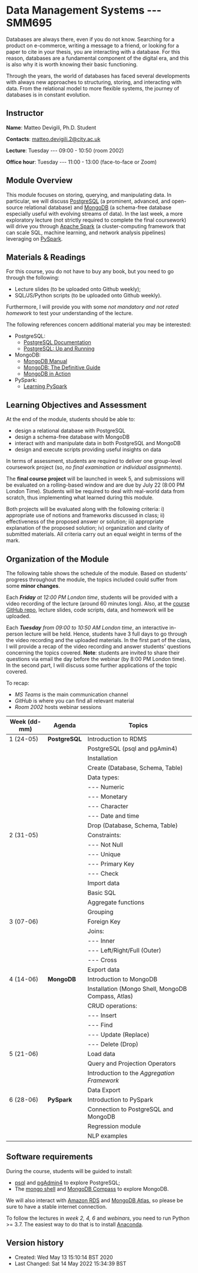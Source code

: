 # Data Management Systems --- SMM695
Databases are always there, even if you do not know. Searching for a product on
e-commerce, writing a message to a friend, or looking for a paper to cite in
your thesis, you are interacting with a database. For this reason, databases are
a fundamental component of the digital era, and this is also why it is worth
knowing their basic functioning.

Through the years, the world of databases has faced several developments with
always new approaches to structuring, storing, and interacting with data. From
the relational model to more flexible systems, the journey of databases is in
constant evolution. 

## Instructor
**Name**: Matteo Devigili, Ph.D. Student

**Contacts**: matteo.devigili.2@city.ac.uk

**Lecture**: Tuesday --- 09:00 - 10:50 (room 2002)

**Office hour**: Tuesday --- 11:00 - 13:00 (face-to-face or Zoom)

## Module Overview
This module focuses on storing, querying, and manipulating data. In
particular, we will discuss [PostgreSQL](https://www.postgresql.org) (a
prominent, advanced, and open-source relational database) and
[MongoDB](https://www.mongodb.com) (a schema-free database especially useful
with evolving streams of data). In the last week, a more exploratory lecture
(not strictly required to complete the final coursework) will drive you through
[Apache Spark](https://spark.apache.org) (a cluster-computing framework that
can scale SQL, machine learning, and network analysis pipelines) leveraging
on [PySpark](https://spark.apache.org/docs/latest/api/python/index.html#).

## Materials & Readings
For this course, you do not have to buy any book, but you need to go through
the following:

* Lecture slides (to be uploaded onto Github weekly);
* SQL/JS/Python scripts (to be uploaded onto Github weekly).

Furthermore, I will provide you with some _not mandatory and not rated homework_
to test your understanding of the lecture. 

The following references concern additional material you may be interested:
* PostgreSQL:
  * [PostgreSQL Documentation](https://www.postgresql.org/docs/13/index.html)
  * [PostgreSQL: Up and Running](http://shop.oreilly.com/product/0636920052715.do)
* MongoDB:
  * [MongoDB Manual](https://docs.mongodb.com/manual/)
  * [MongoDB: The Definitive Guide](http://shop.oreilly.com/product/0636920049531.do)
  * [MongoDB in Action](https://www.manning.com/books/mongodb-in-action-second-edition)
* PySpark:
  * [Learning PySpark](https://link.springer.com/book/10.1007%2F978-1-4842-4961-1)

## Learning Objectives and Assessment
At the end of the module, students should be able to:

* design a relational database with PostgreSQL
* design a schema-free database with MongoDB
* interact with and manipulate data in both PostgreSQL and MongoDB
* design and execute scripts providing useful insights on data

In terms of assessment, students are required to deliver one group-level
coursework project (so, _no final examination or individual assignments_).

The **final course project** will be launched in week 5, and submissions will
be evaluated on a rolling-based window and are due by July 22 (8:00 PM London
Time). Students will be required to deal with real-world data from scratch, thus
implementing what learned during this module.

Both projects will be evaluated along with the following criteria: i)
appropriate use of notions and frameworks discussed in class; ii) effectiveness
of the proposed answer or solution; iii) appropriate explanation of the proposed
solution; iv) organization and clarity of submitted materials. All criteria
carry out an equal weight in terms of the mark.

## Organization of the Module
The following table shows the schedule of the module. Based on students'
progress throughout the module, the topics included could suffer from some 
**minor changes**.

Each _**Friday** at 12:00 PM London time_, students will be provided with a
video recording of the lecture (around 60 minutes long). Also, at the [course
GitHub repo](https://github.com/mattDevigili/dms-smm695), lecture slides, code
scripts, data, and homework will be  uploaded.

Each _**Tuesday** from 09:00 to 10:50 AM London time_, an interactive in-person
lecture will be held. Hence, students have 3 full days to go through the video
recording and the uploaded materials. In the first part of the class, I will
provide a recap of the video recording and answer students' questions concerning
the topics covered. **Note**: students are invited to share their questions via
email the day before the webinar (by 8:00 PM London time). In the second part, I
will discuss some further applications of the topic covered. 

To recap:
* _MS Teams_ is the main communication channel
* _GitHub_ is where you can find all relevant material
* _Room 2002_ hosts webinar sessions

| Week (dd-mm) | Agenda         | Topics                                             |
|--------------|----------------|----------------------------------------------------|
| 1 (24-05)    | **PostgreSQL** | Introduction to RDMS                               |
|              |                | PostgreSQL (psql and pgAmin4)                      |
|              |                | Installation                                       |
|              |                | Create (Database, Schema, Table)                   |
|              |                | Data types:                                        |
|              |                | --- Numeric                                        |
|              |                | --- Monetary                                       |
|              |                | --- Character                                      |
|              |                | --- Date and time                                  |
|              |                | Drop (Database, Schema, Table)                     |
| 2 (31-05)    |                | Constraints:                                       |
|              |                | --- Not Null                                       |
|              |                | --- Unique                                         |
|              |                | --- Primary Key                                    |
|              |                | --- Check                                          |
|              |                | Import data                                        |
|              |                | Basic SQL                                          |
|              |                | Aggregate functions                                |
|              |                | Grouping                                           |
| 3 (07-06)    |                | Foreign Key                                        |
|              |                | Joins:                                             |
|              |                | --- Inner                                          |
|              |                | --- Left/Right/Full (Outer)                        |
|              |                | --- Cross                                          |
|              |                | Export data                                        |
| 4 (14-06)    | **MongoDB**    | Introduction to MongoDB                            |
|              |                | Installation (Mongo Shell, MongoDB Compass, Atlas) |
|              |                | CRUD operations:                                   |
|              |                | --- Insert                                         |
|              |                | --- Find                                           |
|              |                | --- Update (Replace)                               |
|              |                | --- Delete (Drop)                                  |
| 5 (21-06)    |                | Load data                                          |
|              |                | Query and Projection Operators                     |
|              |                | Introduction to the _Aggregation Framework_        |
|              |                | Data Export                                        |
| 6 (28-06)    | **PySpark**    | Introduction to PySpark                            |
|              |                | Connection to PostgreSQL and MongoDB               |
|              |                | Regression module                                  |
|              |                | NLP examples                                       | 


## Software requirements
During the course, students will be guided to install:
* [psql](https://www.postgresql.org/docs/13/app-psql.html) and [pgAdmin4](https://www.pgadmin.org) to explore PostgreSQL;
* The [mongo shell](https://www.mongodb.com/download-center/community) and [MongoDB Compass](https://www.mongodb.com/products/compass) to explore MongoDB.

We will also interact with [Amazon RDS](https://aws.amazon.com/rds/) and [MongoDB Atlas](https://www.mongodb.com/cloud/atlas),
so please be sure to have a stable internet connection. 

To follow the lectures in _week 2, 4, 6_ and _webinars_, you need to run Python >= 3.7. The
easiest way to do that is to install [Anaconda](https://www.anaconda.com/products/individual).

## Version history
* Created: Wed May 13 15:10:14 BST 2020
* Last Changed: Sat 14 May 2022 15:34:39 BST